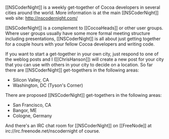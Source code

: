 [[NSCoderNight]] is a weekly get-together of Cocoa developers in several cities around the world.  More information is at the main [[NSCoderNight]] web site: http://nscodernight.com/

[[NSCoderNight]] is a complement to [[CocoaHeads]] or other user groups.  Where user groups usually have some more formal meeting structure including presentations, [[NSCoderNight]] is all about just getting together for a couple hours with your fellow Cocoa developers and writing code.

If you want to start a get-together in your own city, just respond to one of the weblog posts and I ([[ChrisHanson]]) will create a new post for your city that you can use with others in your city to decide on a location.  So far there are [[NSCoderNight]] get-togethers in the following areas:

- Silicon Valley, CA
- Washington, DC (Tyson's Corner)

There are proposed [[NSCoderNight]] get-togethers in the following areas:

- San Francisco, CA
- Bangor, ME
- Cologne, Germany

And there's an IRC chat room for [[NSCoderNight]] on [[FreeNode]] at irc://irc.freenode.net/nscodernight of course.